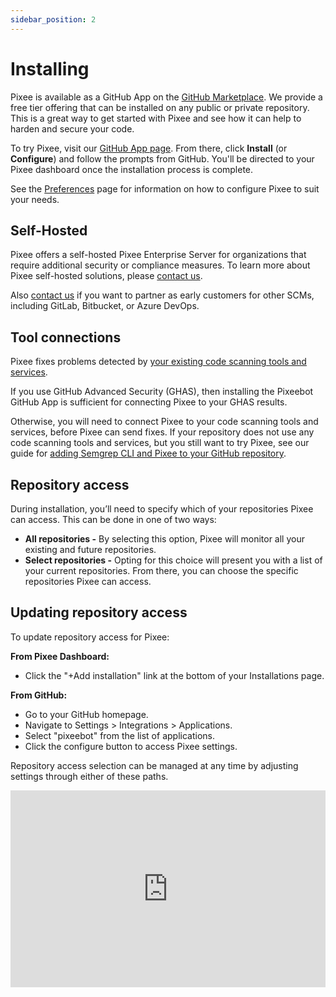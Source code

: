 ```yaml
---
sidebar_position: 2
---
```


# Installing

Pixee is available as a GitHub App on the [GitHub Marketplace](https://github.com/apps/pixeebot/).
We provide a free tier offering that can be installed on any public or private repository. This is a great way to get started with Pixee and see how it can help to harden and secure your code.

To try Pixee, visit our [GitHub App page](https://github.com/apps/pixeebot/). From there, click **Install** (or **Configure**) and follow the prompts from GitHub. You'll be directed to your Pixee dashboard once the installation process is complete.

See the [Preferences](/configuring) page for information on how to configure Pixee to suit your needs.

## Self-Hosted

Pixee offers a self-hosted Pixee Enterprise Server for organizations that require additional security or compliance measures. To learn more about Pixee self-hosted solutions, please [contact us](https://pixee.ai/demo-landing-page).

Also [contact us](https://pixee.ai/demo-landing-page) if you want to partner as early customers for other SCMs, including GitLab, Bitbucket, or Azure DevOps.

## Tool connections

Pixee fixes problems detected by [your existing code scanning tools and services](/code-scanning-tools/overview).

If you use GitHub Advanced Security (GHAS), then installing the Pixeebot GitHub App is sufficient for connecting Pixee to your GHAS results.

Otherwise, you will need to connect Pixee to your code scanning tools and services, before Pixee can send fixes. If your repository does not use any code scanning tools and services, but you still want to try Pixee, see our guide for [adding Semgrep CLI and Pixee to your GitHub repository](./code-scanning-tools/semgrep.md).

## Repository access

During installation, you’ll need to specify which of your repositories Pixee can access. This can be done in one of two ways:

- **All repositories -** By selecting this option, Pixee will monitor all your existing and future repositories.
- **Select repositories -** Opting for this choice will present you with a list of your current repositories. From there, you can choose the specific repositories Pixee can access.

## Updating repository access

To update repository access for Pixee:

**From Pixee Dashboard:**

- Click the "+Add installation" link at the bottom of your Installations page.

**From GitHub:**

- Go to your GitHub homepage.
- Navigate to Settings > Integrations > Applications.
- Select "pixeebot" from the list of applications.
- Click the configure button to access Pixee settings.

Repository access selection can be managed at any time by adjusting settings through either of these paths.

<iframe width="100%" height="315" src="https://www.youtube.com/embed/0p6nbDUrfeE?si=BJM0CAGc8zoJF26E" title="YouTube video player" frameborder="0" allow="accelerometer; autoplay; clipboard-write; encrypted-media; gyroscope; picture-in-picture; web-share" allowfullscreen></iframe>
